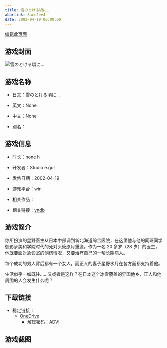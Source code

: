 ```yaml
---
title: 雪のとける頃に…
abbrlink: 8acc2ee4
date: 2002-04-19 00:00:00
---
```

[编辑此页面](https://github.com/ACG-3/ADV3-source/blob/main/source/_posts/games/%E9%9B%AA%E3%81%AE%E3%81%A8%E3%81%91%E3%82%8B%E9%A0%83%E3%81%AB%E2%80%A6.md)

## 游戏封面

![雪のとける頃に…](https://pan.timero.xyz/onedrive/img_lib_001/%E9%9B%AA%E3%81%AE%E3%81%A8%E3%81%91%E3%82%8B%E9%A0%83%E3%81%AB%E2%80%A6_cover.avif)


## 游戏名称

- 日文：雪のとける頃に…
- 英文：None
- 中文：None

- 别名：


## 游戏信息

- 时长：none h
- 开发者：Studio e.go!
- 发售日期：2002-04-19
- 游戏平台：win
- 相关作品：

- 相关链接：[vndb](https://vndb.org/v2536)


## 游戏简介

你所扮演的星野医生从日本中部调到新北海道综合医院，在这里他与他的同班同学御影步美和学院时代的死对头筱原月重逢。作为一名 20 多岁（28 岁）的医生，他既要面对急诊室的创伤情况，又要治疗自己的一帮长期病人。

每个成功的男人背后都有一个女人，而正人的妻子星野水月在各方面都支持着他。

生活似乎一如既往......又或者是这样？在日本这个冰雪覆盖的异国他乡，正人和他周围的人会发生什么呢？




## 下载链接

- 稳定链接：
    - [OneDrive](https://pan.timero.xyz/onedrive/adv_lib_001/%E9%9B%AA%E3%81%AE%E3%81%A8%E3%81%91%E3%82%8B%E9%A0%83%E3%81%AB%E2%80%A6)
        - 解压密码：ADV!



## 游戏截图


